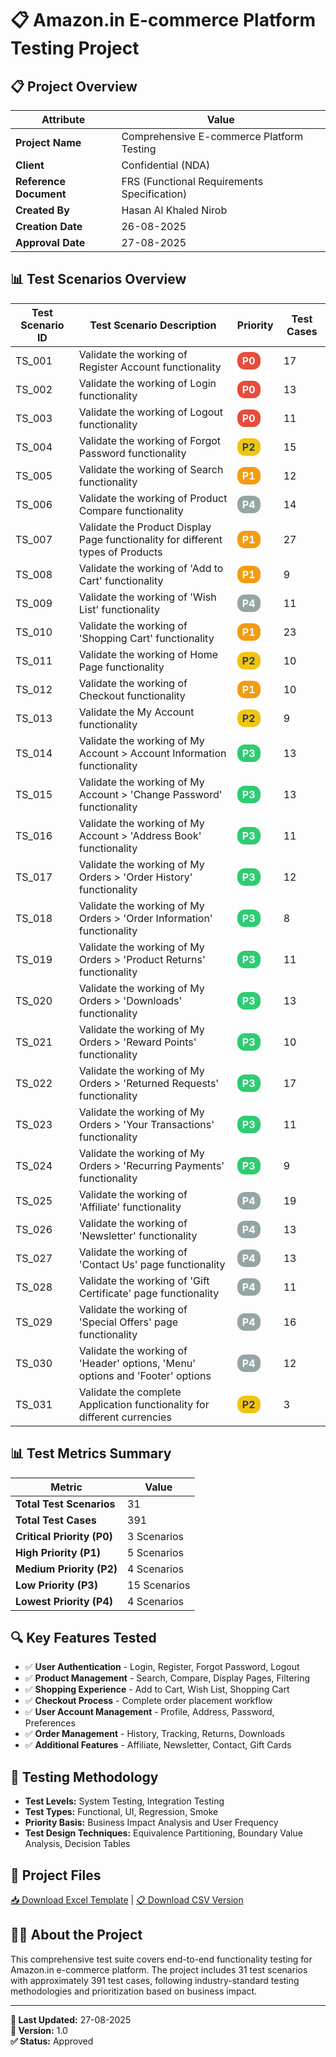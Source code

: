 
# 📋 Amazon.in E-commerce Platform Testing Project

## 📋 Project Overview

| Attribute | Value |
|-----------|-------|
| **Project Name** | Comprehensive E-commerce Platform Testing |
| **Client** | Confidential (NDA) |
| **Reference Document** | FRS (Functional Requirements Specification) |
| **Created By** | Hasan Al Khaled Nirob |
| **Creation Date** | 26-08-2025 |
| **Approval Date** | 27-08-2025 |






## 📊 Test Scenarios Overview

| Test Scenario ID | Test Scenario Description | Priority | Test Cases |
|------------------|---------------------------|----------|------------|
| TS_001 | Validate the working of Register Account functionality | <span style="color: white; background: #e74c3c; padding: 4px 8px; border-radius: 12px; font-weight: bold;">P0</span> | 17 |
| TS_002 | Validate the working of Login functionality | <span style="color: white; background: #e74c3c; padding: 4px 8px; border-radius: 12px; font-weight: bold;">P0</span> | 13 |
| TS_003 | Validate the working of Logout functionality | <span style="color: white; background: #e74c3c; padding: 4px 8px; border-radius: 12px; font-weight: bold;">P0</span> | 11 |
| TS_004 | Validate the working of Forgot Password functionality | <span style="color: #2c3e50; background: #f1c40f; padding: 4px 8px; border-radius: 12px; font-weight: bold;">P2</span> | 15 |
| TS_005 | Validate the working of Search functionality | <span style="color: white; background: #f39c12; padding: 4px 8px; border-radius: 12px; font-weight: bold;">P1</span> | 12 |
| TS_006 | Validate the working of Product Compare functionality | <span style="color: white; background: #95a5a6; padding: 4px 8px; border-radius: 12px; font-weight: bold;">P4</span> | 14 |
| TS_007 | Validate the Product Display Page functionality for different types of Products | <span style="color: white; background: #f39c12; padding: 4px 8px; border-radius: 12px; font-weight: bold;">P1</span> | 27 |
| TS_008 | Validate the working of 'Add to Cart' functionality | <span style="color: white; background: #f39c12; padding: 4px 8px; border-radius: 12px; font-weight: bold;">P1</span> | 9 |
| TS_009 | Validate the working of 'Wish List' functionality | <span style="color: white; background: #95a5a6; padding: 4px 8px; border-radius: 12px; font-weight: bold;">P4</span> | 11 |
| TS_010 | Validate the working of 'Shopping Cart' functionality | <span style="color: white; background: #f39c12; padding: 4px 8px; border-radius: 12px; font-weight: bold;">P1</span> | 23 |
| TS_011 | Validate the working of Home Page functionality | <span style="color: #2c3e50; background: #f1c40f; padding: 4px 8px; border-radius: 12px; font-weight: bold;">P2</span> | 10 |
| TS_012 | Validate the working of Checkout functionality | <span style="color: white; background: #f39c12; padding: 4px 8px; border-radius: 12px; font-weight: bold;">P1</span> | 10 |
| TS_013 | Validate the My Account functionality | <span style="color: #2c3e50; background: #f1c40f; padding: 4px 8px; border-radius: 12px; font-weight: bold;">P2</span> | 9 |
| TS_014 | Validate the working of My Account > Account Information functionality | <span style="color: white; background: #2ecc71; padding: 4px 8px; border-radius: 12px; font-weight: bold;">P3</span> | 13 |
| TS_015 | Validate the working of My Account > 'Change Password' functionality | <span style="color: white; background: #2ecc71; padding: 4px 8px; border-radius: 12px; font-weight: bold;">P3</span> | 13 |
| TS_016 | Validate the working of My Account > 'Address Book' functionality | <span style="color: white; background: #2ecc71; padding: 4px 8px; border-radius: 12px; font-weight: bold;">P3</span> | 11 |
| TS_017 | Validate the working of My Orders > 'Order History' functionality | <span style="color: white; background: #2ecc71; padding: 4px 8px; border-radius: 12px; font-weight: bold;">P3</span> | 12 |
| TS_018 | Validate the working of My Orders > 'Order Information' functionality | <span style="color: white; background: #2ecc71; padding: 4px 8px; border-radius: 12px; font-weight: bold;">P3</span> | 8 |
| TS_019 | Validate the working of My Orders > 'Product Returns' functionality | <span style="color: white; background: #2ecc71; padding: 4px 8px; border-radius: 12px; font-weight: bold;">P3</span> | 11 |
| TS_020 | Validate the working of My Orders > 'Downloads' functionality | <span style="color: white; background: #2ecc71; padding: 4px 8px; border-radius: 12px; font-weight: bold;">P3</span> | 13 |
| TS_021 | Validate the working of My Orders > 'Reward Points' functionality | <span style="color: white; background: #2ecc71; padding: 4px 8px; border-radius: 12px; font-weight: bold;">P3</span> | 10 |
| TS_022 | Validate the working of My Orders > 'Returned Requests' functionality | <span style="color: white; background: #2ecc71; padding: 4px 8px; border-radius: 12px; font-weight: bold;">P3</span> | 17 |
| TS_023 | Validate the working of My Orders > 'Your Transactions' functionality | <span style="color: white; background: #2ecc71; padding: 4px 8px; border-radius: 12px; font-weight: bold;">P3</span> | 11 |
| TS_024 | Validate the working of My Orders > 'Recurring Payments' functionality | <span style="color: white; background: #2ecc71; padding: 4px 8px; border-radius: 12px; font-weight: bold;">P3</span> | 9 |
| TS_025 | Validate the working of 'Affiliate' functionality | <span style="color: white; background: #95a5a6; padding: 4px 8px; border-radius: 12px; font-weight: bold;">P4</span> | 19 |
| TS_026 | Validate the working of 'Newsletter' functionality | <span style="color: white; background: #95a5a6; padding: 4px 8px; border-radius: 12px; font-weight: bold;">P4</span> | 13 |
| TS_027 | Validate the working of 'Contact Us' page functionality | <span style="color: white; background: #95a5a6; padding: 4px 8px; border-radius: 12px; font-weight: bold;">P4</span> | 13 |
| TS_028 | Validate the working of 'Gift Certificate' page functionality | <span style="color: white; background: #95a5a6; padding: 4px 8px; border-radius: 12px; font-weight: bold;">P4</span> | 11 |
| TS_029 | Validate the working of 'Special Offers' page functionality | <span style="color: white; background: #95a5a6; padding: 4px 8px; border-radius: 12px; font-weight: bold;">P4</span> | 16 |
| TS_030 | Validate the working of 'Header' options, 'Menu' options and 'Footer' options | <span style="color: white; background: #95a5a6; padding: 4px 8px; border-radius: 12px; font-weight: bold;">P4</span> | 12 |
| TS_031 | Validate the complete Application functionality for different currencies | <span style="color: #2c3e50; background: #f1c40f; padding: 4px 8px; border-radius: 12px; font-weight: bold;">P2</span> | 3 |

## 📊 Test Metrics Summary

| Metric | Value |
|--------|-------|
| **Total Test Scenarios** | 31 |
| **Total Test Cases** | 391 |
| **Critical Priority (P0)** | 3 Scenarios |
| **High Priority (P1)** | 5 Scenarios |
| **Medium Priority (P2)** | 4 Scenarios |
| **Low Priority (P3)** | 15 Scenarios |
| **Lowest Priority (P4)** | 4 Scenarios |

## 🔍 Key Features Tested

- ✅ **User Authentication** - Login, Register, Forgot Password, Logout
- ✅ **Product Management** - Search, Compare, Display Pages, Filtering
- ✅ **Shopping Experience** - Add to Cart, Wish List, Shopping Cart
- ✅ **Checkout Process** - Complete order placement workflow
- ✅ **User Account Management** - Profile, Address, Password, Preferences
- ✅ **Order Management** - History, Tracking, Returns, Downloads
- ✅ **Additional Features** - Affiliate, Newsletter, Contact, Gift Cards

## 🎯 Testing Methodology

- **Test Levels:** System Testing, Integration Testing
- **Test Types:** Functional, UI, Regression, Smoke
- **Priority Basis:** Business Impact Analysis and User Frequency
- **Test Design Techniques:** Equivalence Partitioning, Boundary Value Analysis, Decision Tables

## 📁 Project Files

[📥 Download Excel Template](Amazon-Test-Scenarios.xlsx) | [📋 Download CSV Version](Amazon-Test-Scenarios.csv)

## 👨‍💻 About the Project

This comprehensive test suite covers end-to-end functionality testing for Amazon.in e-commerce platform. The project includes 31 test scenarios with approximately 391 test cases, following industry-standard testing methodologies and prioritization based on business impact.

---

**📅 Last Updated:** 27-08-2025  
**🔄 Version:** 1.0  
**✅ Status:** Approved
